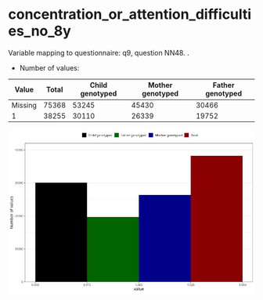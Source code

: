 # concentration_or_attention_difficulties_no_8y
Variable mapping to questionnaire: q9, question NN48.
.
- Number of values:

| Value | Total | Child genotyped | Mother genotyped | Father genotyped |
| ----- | ----- | --------------- | ---------------- | ---------------- |
| Missing | 75368 | 53245 | 45430 | 30466 |
| 1 | 38255 | 30110 | 26339 |19752 |



![](concentration_or_attention_difficulties_no_8y_n.png)



